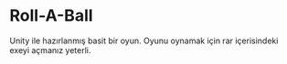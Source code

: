 # Roll-A-Ball 
Unity ile hazırlanmış basit bir oyun.
Oyunu oynamak için rar içerisindeki exeyi açmanız yeterli.
